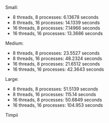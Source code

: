 Small:
- 8 threads, 8 processes:   6.13678 seconds
- 8 threads, 16 processes:  14.1339 seconds
- 16 threads, 8 processes:  7.14966 seconds
- 16 threads, 16 processes: 13.3686 seconds

Medium:
- 8 threads, 8 processes:   23.5527 seconds
- 8 threads, 16 processes:  48.2324 seconds
- 16 threads, 8 processes:  21.6512 seconds
- 16 threads, 16 processes: 42.3643 seconds

Large:
- 8 threads, 8 processes:   51.5139 seconds
- 8 threads, 16 processes:  115.14 seconds
- 16 threads, 8 processes:  50.6849 seconds
- 16 threads, 16 processes: 104.953 seconds

Timpii
